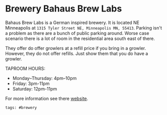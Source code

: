 # Brewery Bahaus Brew Labs

Bahaus Brew Labs is a German inspired brewery. It is located NE Minneapolis at `1315 Tyler Street NE, Minneapolis MN, 55413`.  Parking isn't a problem as there are a bunch of public parking around.  Worse case scenario there is a lot of room in the residential area south east of there.

They offer do offer growlers at a refill price if you bring in a growler. However, they do not offer refills.  Just show them that you do have a growler.

TAPROOM HOURS:

- Monday–Thursday: 4pm–10pm
- Friday: 3pm-11pm
- Saturday: 12pm-11pm

For more information see there [website].

[website]: https://www.bauhausbrewlabs.com/

    tags: #brewery
